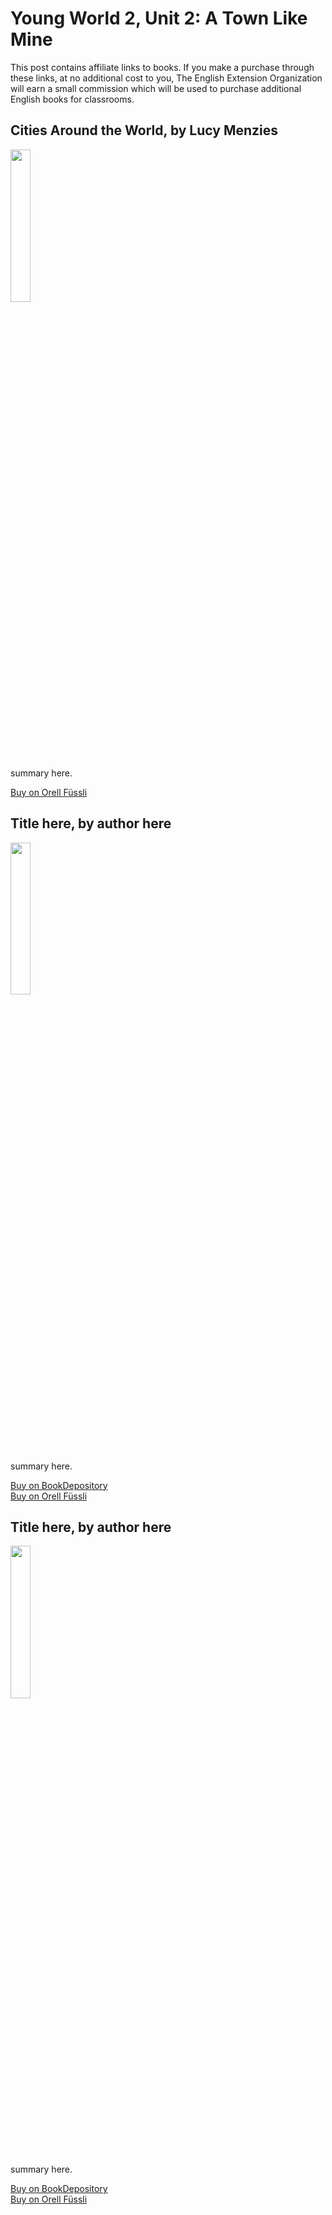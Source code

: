 # Young World 2, Unit 2: A Town Like Mine

This post contains affiliate links to books. If you make a purchase through these links, at no additional cost to you, The English Extension Organization will earn a small commission which will be used to purchase additional English books for classrooms.

## Cities Around the World, by Lucy Menzies

<img src="https://imgur.com/eQdEzwj.png" width="25%" />

summary here.


<a href="https://www.orellfuessli.ch/shop/home/artikeldetails/A1053851415" rel="nofollow">Buy on Orell Füssli</a>

## Title here, by author here

<img src="imgurlinkhere.png" width="25%" />

summary here.

<a href="bookdepository link here" rel="nofollow"> Buy on BookDepository</a>  
<a href="orell fussli link here" rel="nofollow">Buy on Orell Füssli</a>

## Title here, by author here

<img src="imgurlinkhere.png" width="25%" />

summary here.

<a href="bookdepository link here" rel="nofollow"> Buy on BookDepository</a>  
<a href="orell fussli link here" rel="nofollow">Buy on Orell Füssli</a>
<!--stackedit_data:
eyJoaXN0b3J5IjpbMTExNzY1MDI1MCwtMzEwNjIxNDIyXX0=
-->